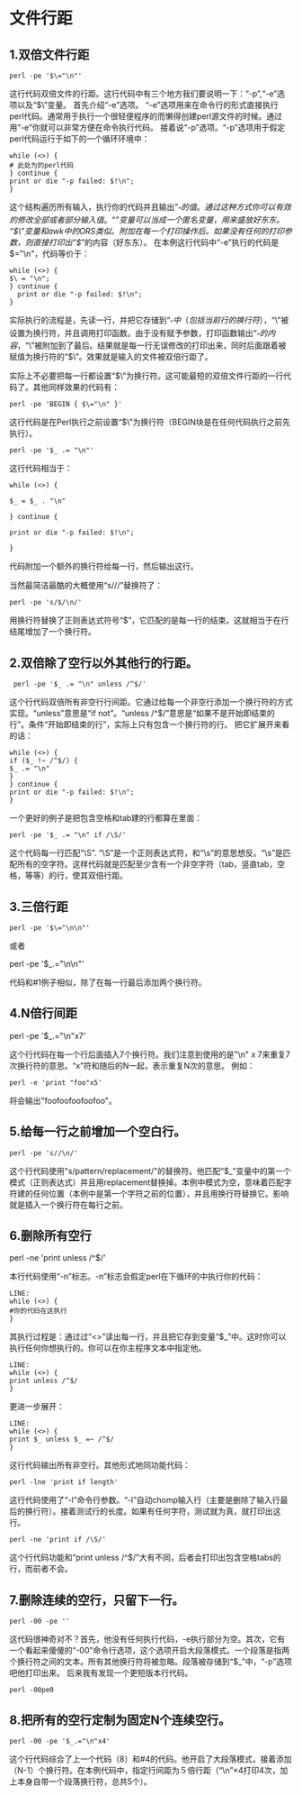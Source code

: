 
# 文件行距

## 1.双倍文件行距

    perl -pe '$\="\n"'

这行代码双倍文件的行距。这行代码中有三个地方我们要说明一下：“-p”,“-e”选项以及“$\”变量。
首先介绍“-e”选项。 “-e”选项用来在命令行的形式直接执行perl代码。通常用于执行一个很轻便程序的而懒得创建perl源文件的时候。通过用“-e”你就可以非常方便在命令执行代码。
接着说“-p”选项。“-p”选项用于假定perl代码运行于如下的一个循环环境中：

    while (<>) {
    # 此处为的perl代码
    } continue {
    print or die "-p failed: $!\n";
    }

这个结构遍历所有输入，执行你的代码并且输出“$_”的值。通过这种方式你可以有效的修改全部或者部分输入值。“$_”变量可以当成一个匿名变量，用来盛放好东东。
“$\”变量和awk中的ORS类似。附加在每一个打印操作后。如果没有任何的打印参数，则直接打印出“$_”的内容（好东东）。
在本例这行代码中“-e”执行的代码是 $\="\n"，代码等价于：

    while (<>) {
    $\ = "\n";
    } continue {
      print or die "-p failed: $!\n";
    }

实际执行的流程是，先读一行，并把它存储到“$_”中（包括当前行的换行符），“$\”被设置为换行符，并且调用打印函数。由于没有赋予参数，打印函数输出“$_”的内容，“$\”被附加到了最后。结果就是每一行无误修改的打印出来，同时后面跟着被赋值为换行符的“$\”。效果就是输入的文件被双倍行距了。

实际上不必要把每一行都设置“$\”为换行符。这可能最短的双倍文件行距的一行代码了。其他同样效果的代码有：

    perl -pe 'BEGIN { $\="\n" }'

这行代码是在Perl执行之前设置“$\”为换行符（BEGIN块是在任何代码执行之前先执行）。

    perl -pe '$_ .= "\n"'

这行代码相当于：

    while (<>) {

    $_ = $_ . "\n"

    } continue {

    print or die "-p failed: $!\n";

    }

代码附加一个额外的换行符给每一行，然后输出这行。

当然最简洁最酷的大概使用“s///”替换符了：

    perl -pe 's/$/\n/'

用换行符替换了正则表达式符号“$”，它匹配的是每一行的结束。这就相当于在行结尾增加了一个换行符。

##  2.双倍除了空行以外其他行的行距。

     perl -pe '$_ .= "\n" unless /^$/'

这个行代码双倍所有非空行行间距。它通过给每一个非空行添加一个换行符的方式实现。“unless”意思是“if not”。“unless /^$/”意思是“如果不是开始即结束的行”。条件“开始即结束的行”，实际上只有包含一个换行符的行。
把它扩展开来看的话：

    while (<>) {
    if ($_ !~ /^$/) {
    $_ .= "\n"
    }
    } continue {
    print or die "-p failed: $!\n";
    }

一个更好的例子是把包含空格和tab建的行都算在里面：

    perl -pe '$_ .= "\n" if /\S/'

这个代码每一行匹配“\S”. “\S”是一个正则表达式符，和“\s”的意思想反。“\s”是匹配所有的空字符。这样代码就是匹配至少含有一个非空字符（tab，竖直tab，空格，等等）的行，使其双倍行距。

## 3.三倍行距

    perl -pe '$\="\n\n"'

或者

   perl -pe '$_.="\n\n"'

代码和#1例子相似，除了在每一行最后添加两个换行符。

## 4.N倍行间距

   perl -pe '$_.="\n"x7'

这个行代码在每一个行后面插入7个换行符。我们注意到使用的是"\n" x 7来重复7次换行符的意思。“x”符和随后的N一起，表示重复N次的意思。
例如：

    perl -e 'print "foo"x5'

将会输出"foofoofoofoofoo"。

## 5.给每一行之前增加一个空白行。

    perl -pe 's//\n/'

这个行代码使用"s/pattern/replacement/"的替换符。他匹配“$_”变量中的第一个模式（正则表达式）并且用replacement替换掉。本例中模式为空，意味着匹配字符建的任何位置（本例中是第一个字符之前的位置），并且用换行符替换它。影响就是插入一个换行符在每行之前。

## 6.删除所有空行

   perl -ne 'print unless /^$/'

本行代码使用“-n”标志。-n”标志会假定perl在下循环的中执行你的代码：

    LINE:
    while (<>) {
    #你的代码在这执行
    }
    
其执行过程是：通过过“<>”读出每一行，并且把它存到变量“$_”中。这时你可以执行任何你想执行的。你可以在你主程序文本中指定他。

    LINE:
    while (<>) {
    print unless /^$/
    }

更进一步展开：

    LINE:
    while (<>) {
    print $_ unless $_ =~ /^$/
    }

这行代码输出所有非空行。其他形式地同功能代码：

    perl -lne 'print if length'


这行代码使用了“-l”命令行参数。“-l”自动chomp输入行（主要是删除了输入行最后的换行符）。接着测试行的长度。如果有任何字符，测试就为真，就打印出这行。

    perl -ne 'print if /\S/'

这个行代码功能和“print unless /^$/”大有不同，后者会打印出包含空格tabs的行，而前者不会。

## 7.删除连续的空行，只留下一行。

    perl -00 -pe ''

这代码很神奇对不？首先，他没有任何执行代码，-e执行部分为空。其次，它有一个看起来傻傻的“-00”命令行选项，这个选项开启大段落模式。一个段落是指两个换行符之间的文本。所有其他换行符将被忽略。段落被存储到“$_”中，“-p”选项吧他打印出来。
后来我有发现一个更短版本行代码。

    perl -00pe0

## 8.把所有的空行定制为固定N个连续空行。

    perl -00 -pe '$_.="\n"x4'

这个行代码综合了上一个代码（8）和#4的代码。他开启了大段落模式，接着添加（N-1）个换行符。在本例代码中，指定行间距为５倍行距（“\n”×4打印4次，加上本身自带一个段落换行符，总共5个）。

